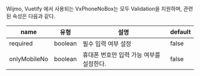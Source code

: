 Wijmo, Vuetify 에서 사용되는 VxPhoneNoBox는 모두 Validation을 지원하며, 관련된 속성은 다음과 같다.

| name | 유형 | 설명 | default |
| --- | --- | --- | --- |
| required | boolean | 필수 입력 여부 설정 | false |
| onlyMobileNo  | boolean | 휴대폰 번호만 입력 가능 여부를 설정한다. | false |
